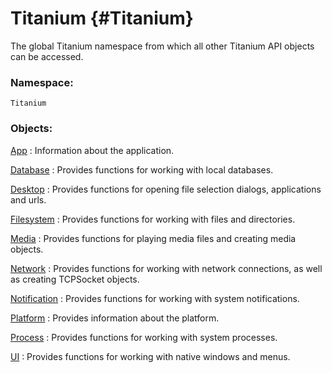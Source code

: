 Titanium {#Titanium}
====================

The global Titanium namespace from which all other Titanium API objects can be accessed.

### Namespace:

	Titanium

### Objects:

[App][]
: Information about the application.

[Database][]
: Provides functions for working with local databases.

[Desktop][]
: Provides functions for opening file selection dialogs, applications and urls.

[Filesystem][]
: Provides functions for working with files and directories.

[Media][]
: Provides functions for playing media files and creating media objects.

[Network][]
: Provides functions for working with network connections, as well as creating TCPSocket objects.

[Notification][]
: Provides functions for working with system notifications.

[Platform][]
: Provides information about the platform.

[Process][]
: Provides functions for working with system processes.

[UI][]
: Provides functions for working with native windows and menus.



[App]: /Core/Titanium.App
[Database]: /Data/Titanium.Database
[Filesystem]: /Data/Titanium.Filesystem
[Media]: /Media/Titanium.Media
[Network]: /NetworkTitanium./Network
[Desktop]: /System/Titanium.Desktop
[Notification]: /System/Titanium.Notification
[Platform]: /System/Titanium.Platform
[Process]: /System/Titanium.Process
[UI]: /UI/Titanium.UI
